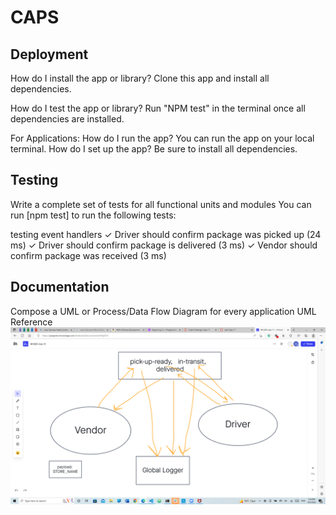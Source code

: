 # CAPS

## Deployment

How do I install the app or library?
Clone this app and install all dependencies.

How do I test the app or library?
Run "NPM test" in the terminal once all dependencies are installed.

For Applications:
How do I run the app?
You can run the app on your local terminal.
How do I set up the app?
Be sure to install all dependencies.

## Testing

Write a complete set of tests for all functional units and modules
You can run [npm test] to run the following tests:

testing event handlers
    ✓ Driver should confirm package was picked up (24 ms)
    ✓ Driver should confirm package is delivered (3 ms)
    ✓ Vendor should confirm package was received (3 ms)


## Documentation

Compose a UML or Process/Data Flow Diagram for every application
UML Reference
![Lab11 UML](./images/Lab11-UML.png)
